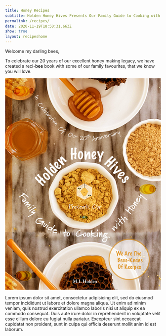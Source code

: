 ```yaml
---
title: Honey Recipes
subtitle: Holden Honey Hives Presents Our Family Guide to Cooking with Honey
permalink: /recipes/
date: 2020-11-19T18:50:31.663Z
show: true
layout: recipeshome
---
```

Welcome my darling bees, 

To celebrate our 20 years of our excellent honey making legacy, we have created a reci-**bee** book with some of our family favourites, that we know you will love.

![](../uploads/hhh-recipe-cover.jpg)

Lorem ipsum dolor sit amet, consectetur adipisicing elit, sed do eiusmod tempor incididunt ut labore et dolore magna aliqua. Ut enim ad minim veniam, quis nostrud exercitation ullamco laboris nisi ut aliquip ex ea commodo consequat. Duis aute irure dolor in reprehenderit in voluptate velit esse cillum dolore eu fugiat nulla pariatur. Excepteur sint occaecat cupidatat non proident, sunt in culpa qui officia deserunt mollit anim id est laborum.